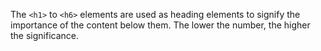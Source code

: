 
The `<h1>` to `<h6>` elements are used as heading elements to signify the importance of the content below them. The lower the number, the higher the significance.
